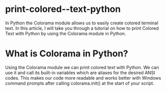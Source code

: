 # print-colored--text-python
In Python the Colorama module allows us to easily create colored terminal text. In this article, I will take you through a tutorial on how to print Colored Text with Python by using the Colorama module in Python.
# What is Colorama in Python?
Using the Colorama module we can print colored text with Python. We can use it and call its built-in variables which are aliases for the desired ANSI codes. This makes our code more readable and works better with Windows command prompts after calling colorama.init() at the start of your script.
